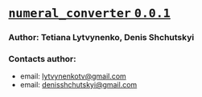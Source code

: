 # <u> [`numeral_converter` `0.0.1`](https://github.com/SemioTricks/numeral-converter) </u>
### Author: Tetiana Lytvynenko, Denis Shchutskyi
### Contacts author:
+ email: lytvynenkotv@gmail.com
+ email: denisshchutskyi@gmail.com